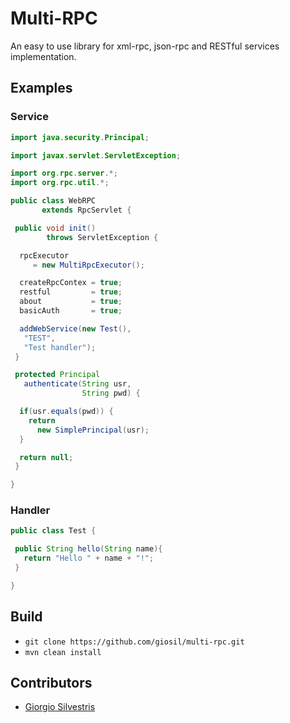 # Multi-RPC

An easy to use library for xml-rpc, json-rpc and RESTful services implementation.

## Examples

### Service

```java
import java.security.Principal;

import javax.servlet.ServletException;

import org.rpc.server.*;
import org.rpc.util.*;

public class WebRPC 
       extends RpcServlet {

 public void init() 
        throws ServletException {

  rpcExecutor 
     = new MultiRpcExecutor();

  createRpcContex = true;
  restful         = true;
  about           = true;
  basicAuth       = true;

  addWebService(new Test(),
   "TEST",
   "Test handler");
 }

 protected Principal 
   authenticate(String usr, 
                String pwd) {

  if(usr.equals(pwd)) {
    return 
      new SimplePrincipal(usr);
  }

  return null;
 }

}
```

### Handler

```java
public class Test {

 public String hello(String name){
   return "Hello " + name + "!";
 }

}
```

## Build

- `git clone https://github.com/giosil/multi-rpc.git`
- `mvn clean install`

## Contributors

* [Giorgio Silvestris](https://github.com/giosil)
